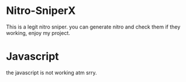# Nitro-SniperX
This is a legit nitro sniper. you can generate nitro and check them if they working, enjoy my project.


# Javascript
the javascript is not working atm srry.
